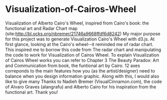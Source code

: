# Visualization-of-Cairos-Wheel
Visualization of Alberto Cairo's Wheel, inspired from Cairo's book: the functional art and Radar Chart map (site:http://bl.ocks.org/nbremer/21746a9668ffdf6d8242)
My major purpose for this project was to generate Visualization Cairo's Wheel with d3.js. At first glance, looking at the Cairo's wheel--it reminded me of radar chart. This inspired me to borrow this code from The radar chart and manipulating the code to work for Visualization of Cairos  Wheel.
To explain Visualization of Cairos Wheel works you can refer to Chapter 3 The Beauty Paradox: Art and Communication from book, the funtional art by Cairo. 
12 axes correponds to the main features how you (as the artist/designer) need to balance when you design information graphic. 
Along with this, I would also like to give many Thanks to Nadieh Bremer (VisualCinnamon.com), the code of Alvaro Graves (alangrafu) and Alberto Cairo for his inspiration from the functional art. 
Thank you!

